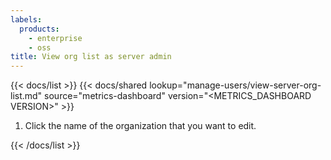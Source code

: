 ```yaml
---
labels:
  products:
    - enterprise
    - oss
title: View org list as server admin
---
```


{{< docs/list >}}
{{< docs/shared lookup="manage-users/view-server-org-list.md" source="metrics-dashboard" version="<METRICS_DASHBOARD VERSION>" >}}

1. Click the name of the organization that you want to edit.

{{< /docs/list >}}
